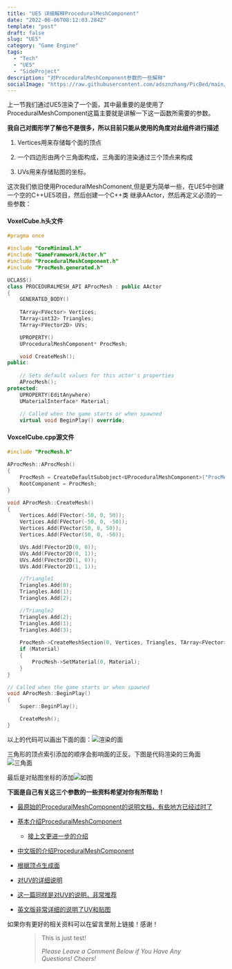```yaml
---
title: "UE5 详细解释ProceduralMeshComponent"
date: "2022-06-06T08:12:03.284Z"
template: "post"
draft: false
slug: "UE5"
category: "Game Engine"
tags:
  - "Tech"
  - "UE5"
  - "SideProject"
description: "对ProceduralMeshComponent参数的一些解释"
socialImage: "https://raw.githubusercontent.com/adsznzhang/PicBed/main/imgVoxelPluginUE5.jpg"
---
```


上一节我们通过UE5渲染了一个面，其中最重要的是使用了ProceduralMeshComponent这篇主要就是讲解一下这一函数所需要的参数。

**我自己对图形学了解也不是很多，所以目前只能从使用的角度对此组件进行描述**
1. Vertices用来存储每个面的顶点

2. 一个四边形由两个三角面构成，三角面的渲染通过三个顶点来构成

3. UVs用来存储贴图的坐标。

这次我们依旧使用ProceduralMeshComonent,但是更为简单一些，在UE5中创建一个空的C++UE5项目，然后创建一个C++类 继承AActor，然后再定义必须的一些参数：
#### VoxelCube.h头文件
```cpp
#pragma once

#include "CoreMinimal.h"
#include "GameFramework/Actor.h"
#include "ProceduralMeshComponent.h"
#include "ProcMesh.generated.h"

UCLASS()
class PROCEDURALMESH_API AProcMesh : public AActor
{
	GENERATED_BODY()
	
	TArray<FVector> Vertices;
	TArray<int32> Triangles;
	TArray<FVector2D> UVs;

	UPROPERTY()
	UProceduralMeshComponent* ProcMesh;

	void CreateMesh();
public:
	
	// Sets default values for this actor's properties
	AProcMesh();
protected:
	UPROPERTY(EditAnywhere)
	UMaterialInterface* Material;
	
	// Called when the game starts or when spawned
	virtual void BeginPlay() override;
```


#### VoxcelCube.cpp源文件
```cpp
#include "ProcMesh.h"

AProcMesh::AProcMesh()
{
 	ProcMesh = CreateDefaultSubobject<UProceduralMeshComponent>("ProcMesh");
	RootComponent = ProcMesh;
}

void AProcMesh::CreateMesh()
{
	Vertices.Add(FVector(-50, 0, 50));
	Vertices.Add(FVector(-50, 0, -50));
	Vertices.Add(FVector(50, 0, 50));
	Vertices.Add(FVector(50, 0, -50));

	UVs.Add(FVector2D(0, 0));
	UVs.Add(FVector2D(0, 1));
	UVs.Add(FVector2D(1, 0));
	UVs.Add(FVector2D(1, 1));

	//Triangle1
	Triangles.Add(0);
	Triangles.Add(1);
	Triangles.Add(2);

	//Triangle2
	Triangles.Add(2);
	Triangles.Add(1);
	Triangles.Add(3);
	
	ProcMesh->CreateMeshSection(0, Vertices, Triangles, TArray<FVector>(), UVs, TArray<FColor>(), TArray<FProcMeshTangent>(), true);
	if (Material)
	{
		ProcMesh->SetMaterial(0, Material);
	}
}

// Called when the game starts or when spawned
void AProcMesh::BeginPlay()
{
	Super::BeginPlay();

	CreateMesh();
}


```
以上的代码可以画出下面的面：![渲染的面](/media/Plane.jpg)

三角形的顶点索引添加的顺序会影响面的正反。下图是代码渲染的三角面![三角面](/media/Triangles.jpg)  

最后是对贴图坐标的添加![如图](/media/UV.jpg)  


**下面是自己有关这三个参数的一些资料希望对你有所帮助！**

- [最原始的ProceduralMeshComponent的说明文档，有些地方已经过时了](https://nerivec.github.io/old-ue4-wiki/pages/procedural-mesh-component-in-cgetting-started.html)
- [基本介绍ProceduralMeshComponent](https://superyateam.com/2021/06/26/how-to-use-proceduralmeshcomponent-in-ue4/)
	- [接上文更进一步的介绍](https://80.lv/articles/building-procedural-art-tools-in-unreal-engine-4/)
- [中文版的介绍ProceduralMeshComponent](https://zhuanlan.zhihu.com/p/346745928)

- [根据顶点生成面](https://zhuanlan.zhihu.com/p/413467168)

- [对UV的详细说明](https://zhuanlan.zhihu.com/p/136033515)

- [这一篇同样是对UV的说明，非常推荐](https://blog.csdn.net/weixin_33905756/article/details/85669648?utm_medium=distribute.pc_relevant.none-task-blog-BlogCommendFromMachineLearnPai2-3.nonecase&depth_1-utm_source=distribute.pc_relevant.none-task-blog-BlogCommendFromMachineLearnPai2-3.nonecase)

- [英文版非常详细的说明了UV和贴图](https://www.spiria.com/en/blog/desktop-software/understanding-uv-mapping-and-textures/)

如果你有更好的相关资料可以在留言里附上链接！感谢！
<figure>
	<blockquote>
		<p>This is just test!</p>
		<footer>
			<cite>Please Leave a Comment Below if You Have Any Questions! Cheers!</cite>
		</footer>
	</blockquote>
</figure>




